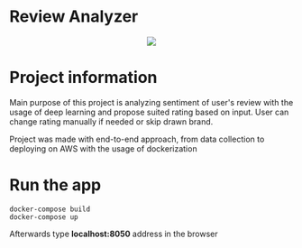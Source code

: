 # Review Analyzer

<p align="center">
  <img src="https://i.imgur.com/ewi4xJf.gif">
</p>

# Project information

Main purpose of this project is analyzing sentiment of user's review with the usage of deep learning and propose suited rating based on input. User can change rating manually if needed or skip drawn brand.


Project was made with end-to-end approach, from data collection to deploying on AWS with the usage of dockerization


# Run the app

```
docker-compose build
docker-compose up
```
Afterwards type **localhost:8050** address in the browser
